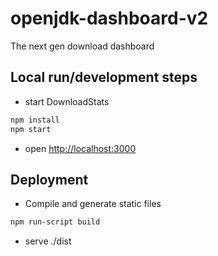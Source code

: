 # openjdk-dashboard-v2

The next gen download dashboard

## Local run/development steps

- start DownloadStats

``` bash
npm install
npm start
```

- open [http://localhost:3000](http://localhost:3000)

## Deployment

- Compile and generate static files

``` bash
npm run-script build
```

- serve ./dist
